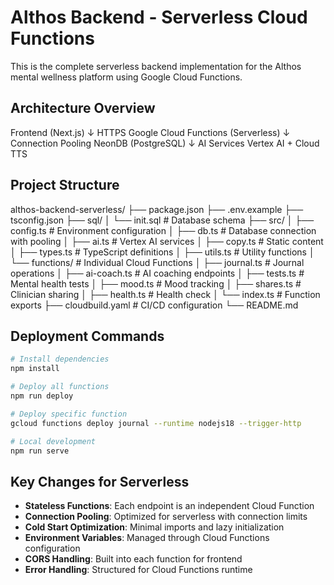 # Althos Backend - Serverless Cloud Functions

This is the complete serverless backend implementation for the Althos mental wellness platform using Google Cloud Functions.

## Architecture Overview

Frontend (Next.js)
    ↓ HTTPS
Google Cloud Functions (Serverless)
    ↓ Connection Pooling
NeonDB (PostgreSQL)
    ↓ AI Services
Vertex AI + Cloud TTS

## Project Structure

althos-backend-serverless/
├── package.json
├── .env.example
├── tsconfig.json
├── sql/
│   └── init.sql                 # Database schema
├── src/
│   ├── config.ts               # Environment configuration
│   ├── db.ts                   # Database connection with pooling
│   ├── ai.ts                   # Vertex AI services
│   ├── copy.ts                 # Static content
│   ├── types.ts                # TypeScript definitions
│   ├── utils.ts                # Utility functions
│   └── functions/              # Individual Cloud Functions
│       ├── journal.ts          # Journal operations
│       ├── ai-coach.ts         # AI coaching endpoints
│       ├── tests.ts            # Mental health tests
│       ├── mood.ts             # Mood tracking
│       ├── shares.ts           # Clinician sharing
│       ├── health.ts           # Health check
│       └── index.ts            # Function exports
├── cloudbuild.yaml             # CI/CD configuration
└── README.md

## Deployment Commands

```bash
# Install dependencies
npm install

# Deploy all functions
npm run deploy

# Deploy specific function
gcloud functions deploy journal --runtime nodejs18 --trigger-http

# Local development
npm run serve
```

## Key Changes for Serverless

- **Stateless Functions**: Each endpoint is an independent Cloud Function
- **Connection Pooling**: Optimized for serverless with connection limits
- **Cold Start Optimization**: Minimal imports and lazy initialization
- **Environment Variables**: Managed through Cloud Functions configuration
- **CORS Handling**: Built into each function for frontend
- **Error Handling**: Structured for Cloud Functions runtime

